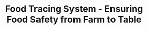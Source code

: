 ---
title: "Food Tracing System - Ensuring Food Safety from Farm to Table"
description: "Our blockchain-powered tracing system provides complete transparency and accountability throughout the entire food supply chain."
---
